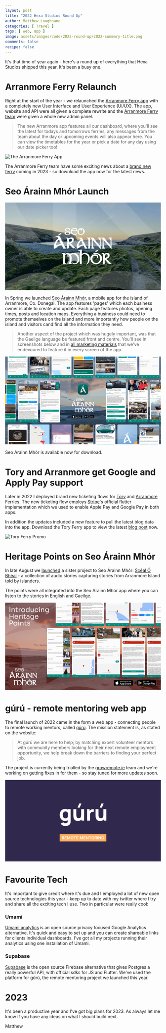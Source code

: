 ```yaml
---
layout: post
title: "2022 Hexa Studios Round Up"
author: Matthew Loughnane
categories: [ Travel ]
tags: [ web, app ]
image: assets/images/code/2022-round-up/2022-summary-title.png
comments: false
recipe: false
---
```

 
It's that time of year again - here's a round up of everything that Hexa Studios shipped this year. It's been a busy one.

# Arranmore Ferry Relaunch

Right at the start of the year - we relaunched the [Arranmore Ferry app](https://hexastudios.co/blog/new-arranmore-ferry-mobile) with a completely new User Interface and User Experience (UI/UX). The app, website and API were all given a complete rewrite and the [Arranmore Ferry team](https://thearranmoreferry.com/about) were given a whole new admin panel.

> The new Arranmore app features all our dashboard, where you'll see the latest for todays and tomorrows ferries, any messages from the team about the day or upcoming events will also appear here.
> You can view the timetables for the year or pick a date for any day using our date picker too!

![The Arranmore Ferry App](https://directus.hexastudios.co/assets/6d42500b-3fce-4f59-a8bc-022099b4bff6)

The Arranmore Ferry team have some exciting news about a [brand new ferry](https://thearranmoreferry.com/blog/the-new-arranmore-ferry) coming in 2023 - so download the app now for the latest news.

# Seo Árainn Mhór Launch

![Seo Árainn Mhór Featured Background](/assets/images/code/2022-round-up/background.jpg)

In Spring we launched [Seo Árainn Mhór](https://seoarainnmhor.com/app), a mobile app for the island of Arranmore, Co. Donegal. The app features 'pages' which each business owner is able to create and update. Each page features photos, opening times, posts and location maps. Everything a business could need to promote themselves on the island and more importantly how people on the island and visitors cand find all the information they need.

> Another aspect of the project which was hugely important, was that the Gaeilge language be featured front and centre. You'll see in screenshots below and in [all marketing materials](https://seoarainnmhor.com/blog/x-post-hexa-seo-arainnmhor-launch) that we've endevoured to feature it in every screen of the app.

![App screenshots](/assets/images/code/2022-round-up/app-blue.png)

Seo Árainn Mhór is available now for download.

# Tory and Arranmore get Google and Apply Pay support

Later in 2022 I deployed brand new ticketing flows for [Tory](https://toryferry.com/app) and [Arranmore](https://thearranmoreferry.com/) Ferries. The new ticketing flow employs [Stripe](https://stripe.com)'s official flutter implementation which we used to enable Apple Pay and Google Pay in both apps.

In addition the updates included a new feature to pull the latest blog data into the app. Download the Tory Ferry app to view the latest [blog post](https://www.toryferry.com/blog/tory-ferry-v6-update) now.

![Tory Ferry Promo](https://directus.hexastudios.co/assets/90ff2ebf-9f41-4cb3-a56c-01009f03a491)

# Heritage Points on Seo Árainn Mhór

In late August we [launched](https://seoarainnmhor.com/blog/heritage-points) a sister project to Seo Árainn Mhór: [Scéal Ó Bhéal](https://www.scéalóbhéal.com/) - a collection of audio stories capturing stories from Arranmore Island told by islanders.

The points were all integrated into the Seo Árainn Mhór app where you can listen to the stories in English and Gaeilge.

![Promo image for Seo Árainn Mhór update](/assets/images/code/2022-round-up/scealabheal-straight.png)

# gúrú - remote mentoring web app


The final launch of 2022 came in the form a web app - connecting people to remote working mentors, called [gúrú](https://www.gúrú.work/). The mission statement is, as stated on the website:

> At gúrú we are here to help; by matching expert volunteer mentors with community members looking for their next remote employment opportunity, we help break down the barriers to finding your perfect job.

The project is currently being trialled by the [growremote.ie](https://growremote.ie/arranmore-chapter-new-remote-mentoring/) team and we're working on getting fixes in for them - so stay tuned for more updates soon.

![Promo image for Seo Árainn Mhór update](/assets/images/code/2022-round-up/guru-meta.png)

# Favourite Tech

It's important to give credit where it's due and I employed a lot of new open source technologies this year - keep up to date with my twitter where I try and share all the exciting tech I use. Two in particular were really cool:

### Umami

[Umami analytics](https://umami.is/) is an open source privacy focused Google Analytics alternative. It's quick and easy to set up and you can create shareable links for clients individual dashboards. I've got all my projects running their analytics using one installation of Umami.

### Supabase

[Supabase](https://supabase.io) is the open source Firebase alternative that gives Postgres a really powerful API, with official sdks for JS and Flutter. We've used the platform for gúrú, the remote mentoring project we launched this year.

# 2023

It's been a productive year and I've got big plans for 2023. As always let me know if you have any ideas on what I should build next.

Matthew